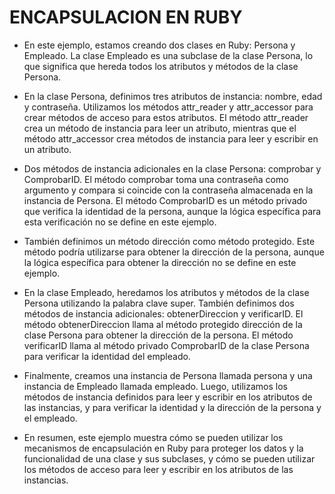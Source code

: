 # ENCAPSULACION EN RUBY

   *  En este ejemplo, estamos creando dos clases en Ruby: Persona y Empleado. La clase Empleado es una subclase de la clase Persona, lo que significa que hereda todos los atributos y métodos de la clase Persona.

   *  En la clase Persona, definimos tres atributos de instancia: nombre, edad y contraseña. Utilizamos los métodos attr_reader y attr_accessor para crear métodos de acceso para estos atributos. El método attr_reader crea un método de instancia para leer un atributo, mientras que el método attr_accessor crea métodos de instancia para leer y escribir en un atributo.

  *    Dos métodos de instancia adicionales en la clase Persona: comprobar y ComprobarID. El método comprobar toma una contraseña como argumento y compara si coincide con la contraseña almacenada en la instancia de Persona. El método ComprobarID es un método privado que verifica la identidad de la persona, aunque la lógica específica para esta verificación no se define en este ejemplo.

   * También definimos un método dirección como método protegido. Este método podría utilizarse para obtener la dirección de la persona, aunque la lógica específica para obtener la dirección no se define en este ejemplo.

   * En la clase Empleado, heredamos los atributos y métodos de la clase Persona utilizando la palabra clave super. También definimos dos métodos de instancia adicionales: obtenerDireccion y verificarID. El método obtenerDireccion llama al método protegido dirección de la clase Persona para obtener la dirección de la persona. El método verificarID llama al método privado ComprobarID de la clase Persona para verificar la identidad del empleado.

  *  Finalmente, creamos una instancia de Persona llamada persona y una instancia de Empleado llamada empleado. Luego, utilizamos los métodos de instancia definidos para leer y escribir en los atributos de las instancias, y para verificar la identidad y la dirección de la persona y el empleado.

  *  En resumen, este ejemplo muestra cómo se pueden utilizar los mecanismos de encapsulación en Ruby para proteger los datos y la funcionalidad de una clase y sus subclases, y cómo se pueden utilizar los métodos de acceso para leer y escribir en los atributos de las instancias.
